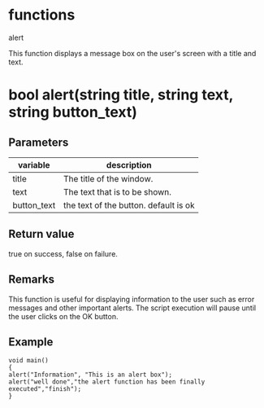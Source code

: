 # functions

alert




This function displays a message box on the user's screen with a title and text.


# bool alert(string title, string text, string button_text)

## Parameters

variable| description
---|---
title | The title of the window.
text | The text that is to be shown.
button_text | the text of the button. default is ok

## Return value

true on success, false on failure.

## Remarks

This function is useful for displaying information to the user such as error messages and other important alerts. The script execution will pause until the user clicks on the OK button.

## Example

```
void main()
{
alert("Information", "This is an alert box");
alert("well done","the alert function has been finally executed","finish");
}
```

